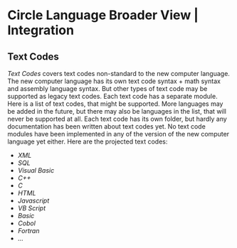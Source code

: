 ﻿Circle Language Broader View | Integration
==========================================

Text Codes
----------

*Text Codes* covers text codes non-standard to the new computer language. The new computer language has its own text code syntax + math syntax and assembly language syntax. But other types of text code may be supported as legacy text codes. Each text code has a separate module. Here is a list of text codes, that might be supported. More languages may be added in the future, but there may also be languages in the list, that will never be supported at all. Each text code has its own folder, but hardly any documentation has been written about text codes yet. No text code modules have been implemented in any of the version of the new computer language yet either. Here are the projected text codes:

- *XML*
- *SQL*
- *Visual Basic*
- *C++*
- *C*
- *HTML*
- *Javascript*
- *VB Script*
- *Basic*
- *Cobol*
- *Fortran*
- *...*
